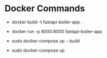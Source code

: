 # Docker Commands

- docker build -t fastapi-boiler-app .
- docker run -p 8000:8000 fastapi-boiler-app

- sudo docker-compose up --build
- sudo docker-compose up